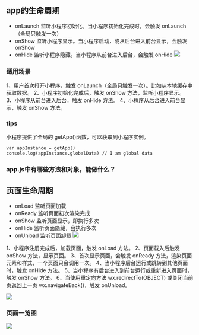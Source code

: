 
## app的生命周期
- onLaunch  监听小程序初始化。当小程序初始化完成时，会触发 onLaunch（全局只触发一次）
- onShow  监听小程序显示。当小程序启动，或从后台进入前台显示，会触发 onShow
- onHide  监听小程序隐藏。当小程序从前台进入后台，会触发 onHide
![](http://upload-images.jianshu.io/upload_images/12344706-faf73d4e6c5f9791.png?imageMogr2/auto-orient/strip|imageView2/2/w/897/format/webp)


### 适用场景
1、用户首次打开小程序，触发 onLaunch（全局只触发一次）。比如从本地缓存中获取数据。
2、小程序初始化完成后，触发 onShow 方法，监听小程序显示。
3、小程序从前台进入后台，触发 onHide 方法。
4、小程序从后台进入前台显示，触发 onShow 方法。


### tips
小程序提供了全局的 getApp()函数，可以获取到小程序实例。
```
var appInstance = getApp()
console.log(appInstance.globalData) // I am global data
```


### app.js中有哪些方法和对象，能做什么？





## 页面生命周期
- onLoad  监听页面加载
- onReady  监听页面初次渲染完成
- onShow  监听页面显示，即执行多次
- onHide  监听页面隐藏，会执行多次
- onUnload  监听页面卸载
![](http://upload-images.jianshu.io/upload_images/12344706-b2a952118da761e7.png?imageMogr2/auto-orient/strip|imageView2/2/w/1200/format/webp)


1、小程序注册完成后，加载页面，触发 onLoad 方法。
2、页面载入后触发 onShow 方法，显示页面。
3、首次显示页面，会触发 onReady 方法，渲染页面元素和样式，一个页面只会调用一次。
4、当小程序后台运行或跳转到其他页面时，触发 onHide 方法。
5、当小程序有后台进入到前台运行或重新进入页面时，触发 onShow 方法。
6、当使用重定向方法 wx.redirectTo(OBJECT) 或关闭当前页返回上一页 wx.navigateBack()，触发 onUnload。

![](http://upload-images.jianshu.io/upload_images/12344706-6a37b68519f43887.png?imageMogr2/auto-orient/strip|imageView2/2/format/webp)




### 页面一览图
![](http://upload-images.jianshu.io/upload_images/12344706-82855238e5afff48.png?imageMogr2/auto-orient/strip|imageView2/2/w/662/format/webp)